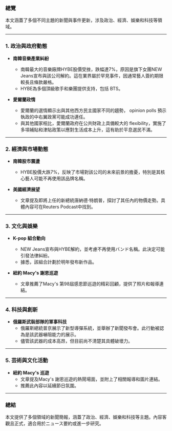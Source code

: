### 總覽
本文涵蓋了多個不同主題的新聞與事件更新，涉及政治、經濟、娛樂和科技等領域。

---

### 1. 政治與政府動態
- **南韓音樂產業糾紛**  
  - 南韓最大的音樂廠牌HYBE股價受挫，跌幅達7%，原因是旗下女團NEW Jeans宣布與該公司解約。這在業界屬於罕見事件，因通常藝人簽約期限較長且條款嚴格。
  - HYBE為多個頂級歌手和樂團提供支持，包括 BTS。

- **愛爾蘭政情**  
  - 愛爾蘭的選情顯示出與其他西方民主國家不同的趨勢， opinion polls 預示執政的中右翼政黨可能成功連任。
  - 與其他國家相比，愛爾蘭政府在公共財政上具備較大的 flexibility，實施了多項補貼和津貼政策以應對生活成本上升，這有助於平息選民不滿。

---

### 2. 經濟與市場動態
- **南韓股市震盪**  
  - HYBE股價大跌7%，反映了市場對該公司的未來前景的擔憂，特別是其核心藝人可能不再使用該品牌名稱。

- **美國經濟展望**  
  - 文章提及即將上任的新總統唐納德·特朗普，探討了其任內的物價走勢。具體內容可在Reuters Podcast中找到。

---

### 3. 文化與娛樂
- **K-pop 組合動向**  
  - NEW Jeans宣布與HYBE解約，並考慮不再使用バンド名稱。此決定可能引發法律糾紛。
  - 據悉，該組合計劃於明年發布新作品。

- **紐約 Macy's 謝恩巡遊**  
  - 文章推薦了Macy's 第98屆感恩節巡遊的精彩回顧，提供了照片和報導連結。

---

### 4. 科技與創新
- **俄羅斯武裝部隊的軍事科技**  
  - 俄羅斯總統普京展示了新型導彈系統，並舉辦了新聞發布會。此行動被認為是該武器嚇阻能力的展示。
  - 儘管該武器的成本高昂，但目前尚不清楚其具體破壞力。

---

### 5. 芸術與文化活動
- **紐約 Macy's 巡遊**  
  - 文章提及Macy's 謝恩巡遊的熱鬧場面，並附上了相關報導和圖片連結。
  - 推薦此內容以延續節日氛圍。

---

### 總結
本文提供了多個領域的新聞簡報，涵蓋了政治、經濟、娛樂和科技等主題。內容客觀且正式，適合用於ニュース要約或進一步研究。